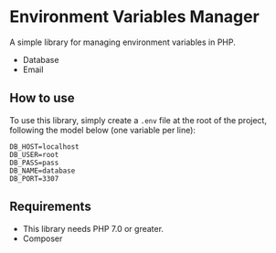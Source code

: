 # Environment Variables Manager

A simple library for managing environment variables in PHP.
    
- Database
- Email

## How to use

To use this library, simply create a `.env` file at the root of the project, following the model below (one variable per line):

```
DB_HOST=localhost
DB_USER=root
DB_PASS=pass
DB_NAME=database
DB_PORT=3307
```

## Requirements

 - This library needs PHP 7.0 or greater.
 - Composer
